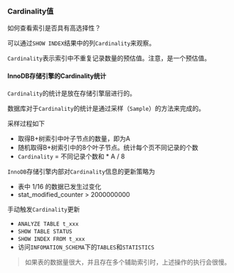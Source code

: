### Cardinality值

如何查看索引是否具有高选择性？

可以通过`SHOW INDEX`结果中的列`Cardinality`来观察。

`Cardinality`表示索引中不重复记录数量的预估值。注意，是一个预估值。



#### InnoDB存储引擎的Cardinality统计

`Cardinality`的统计是放在存储引擎层进行的。

数据库对于`Cardinality`的统计是通过采样（`Sample`）的方法来完成的。

采样过程如下

* 取得B+树索引中叶子节点的数量，即为A
* 随机取得B+树索引中的8个叶子节点。统计每个页不同记录的个数
* `Cardinality` = 不同记录个数和 * A / 8

`InnoDB`存储引擎内部对`Cardinality`信息的更新策略为

* 表中 1/16 的数据已发生过变化
* stat_modified_counter > 2000000000

手动触发`Cardinality`更新

* `ANALYZE TABLE t_xxx`
* `SHOW TABLE STATUS`
* `SHOW INDEX FROM t_xxx`
* 访问`INFOMATION_SCHEMA`下的`TABLES`和`STATISTICS`

> 如果表的数据量很大，并且存在多个辅助索引时，上述操作的执行会很慢。